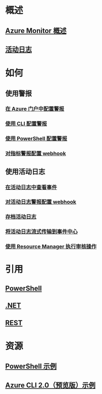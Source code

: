 # 概述
## [Azure Monitor 概述](../monitoring-and-diagnostics/monitoring-overview.md)
## [活动日志](../monitoring-and-diagnostics/monitoring-overview-activity-logs.md)

# 如何
## 使用警报
### [在 Azure 门户中配置警报](../monitoring-and-diagnostics/insights-alerts-portal.md)
### [使用 CLI 配置警报](../monitoring-and-diagnostics/insights-alerts-command-line-interface.md)
### [使用 PowerShell 配置警报](../monitoring-and-diagnostics/insights-alerts-powershell.md)
### [对指标警报配置 webhook](../monitoring-and-diagnostics/insights-webhooks-alerts.md)
## 使用活动日志
### [在活动日志中查看事件](../monitoring-and-diagnostics/insights-debugging-with-events.md)
### [对活动日志警报配置 webhook](../monitoring-and-diagnostics/insights-auditlog-to-webhook-email.md)
### [存档活动日志](../monitoring-and-diagnostics/monitoring-archive-activity-log.md)
### [将活动日志流式传输到事件中心](../monitoring-and-diagnostics/monitoring-stream-activity-logs-event-hubs.md)
### [使用 Resource Manager 执行审核操作](../azure-resource-manager/resource-group-audit.md)



# 引用
## [PowerShell](https://docs.microsoft.com/powershell/resourcemanager/azurerm.insights/v1.0.12/azurerm.insights?redirectedfrom=msdn#40v=azure.200#41)
## [.NET](https://msdn.microsoft.com/library/azure/dn802153)
## [REST](https://docs.microsoft.com/rest/api/monitor/)

# 资源
## [PowerShell 示例](../monitoring-and-diagnostics/insights-powershell-samples.md)
## [Azure CLI 2.0（预览版）示例](../monitoring-and-diagnostics/insights-cli-samples.md)

<!---HONumber=Mooncake_0220_2017-->